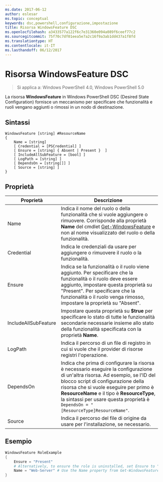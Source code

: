 ```yaml
---
ms.date: 2017-06-12
author: eslesar
ms.topic: conceptual
keywords: dsc,powershell,configurazione,impostazione
title: Risorsa WindowsFeature DSC
ms.openlocfilehash: a3433577a122f6c7e31360e094a089f6ceef77c2
ms.sourcegitcommit: 75f70c7df01eea5e7a2c16f9a3ab1dd437a1f8fd
ms.translationtype: HT
ms.contentlocale: it-IT
ms.lasthandoff: 06/12/2017
---
```

# <a name="dsc-windowsfeature-resource"></a>Risorsa WindowsFeature DSC

> Si applica a: Windows PowerShell 4.0, Windows PowerShell 5.0

La risorsa **WindowsFeature** in Windows PowerShell DSC (Desired State Configuration) fornisce un meccanismo per specificare che funzionalità e ruoli vengano aggiunti o rimossi in un nodo di destinazione.

## <a name="syntax"></a>Sintassi

```
WindowsFeature [string] #ResourceName
{
    Name = [string]
    [ Credential = [PSCredential] ]
    [ Ensure = [string] { Absent | Present }  ]
    [ IncludeAllSubFeature = [bool] ]
    [ LogPath = [string] ]
    [ DependsOn = [string[]] ]
    [ Source = [string] ]
}
```

## <a name="properties"></a>Proprietà

|  Proprietà  |  Descrizione   | 
|---|---| 
| Name| Indica il nome del ruolo o della funzionalità che si vuole aggiungere o rimuovere. Corrisponde alla proprietà __Name__ del cmdlet [Get-WindowsFeature](https://technet.microsoft.com/en-us/library/jj205469.aspx) e non al nome visualizzato del ruolo o della funzionalità.| 
| Credential| Indica le credenziali da usare per aggiungere o rimuovere il ruolo o la funzionalità.| 
| Ensure| Indica se la funzionalità o il ruolo viene aggiunto. Per specificare che la funzionalità o il ruolo deve essere aggiunto, impostare questa proprietà su "Present". Per specificare che la funzionalità o il ruolo venga rimosso, impostare la proprietà su "Absent".| 
| IncludeAllSubFeature| Impostare questa proprietà su __$true__ per specificare lo stato di tutte le funzionalità secondarie necessarie insieme allo stato della funzionalità specificata con la proprietà __Name__.| 
| LogPath| Indica il percorso di un file di registro in cui si vuole che il provider di risorse registri l'operazione.| 
| DependsOn| Indica che prima di configurare la risorsa è necessario eseguire la configurazione di un'altra risorsa. Ad esempio, se l'ID del blocco script di configurazione della risorsa che si vuole eseguire per primo è __ResourceName__ e il tipo è __ResourceType__, la sintassi per usare questa proprietà è `DependsOn = "[ResourceType]ResourceName"`.| 
| Source| Indica il percorso del file di origine da usare per l'installazione, se necessario.| 

## <a name="example"></a>Esempio
```powershell
WindowsFeature RoleExample
{
    Ensure = "Present" 
    # Alternatively, to ensure the role is uninstalled, set Ensure to "Absent"
    Name = "Web-Server" # Use the Name property from Get-WindowsFeature  
}
```


